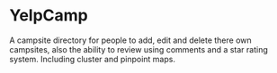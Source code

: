 # YelpCamp
A campsite directory for people to add, edit and delete there own campsites, also the ability to review using comments and a star rating system. Including cluster and pinpoint maps.
